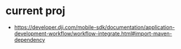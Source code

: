 # current proj
 - https://developer.dji.com/mobile-sdk/documentation/application-development-workflow/workflow-integrate.html#import-maven-dependency